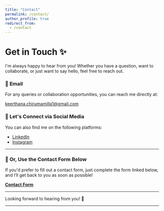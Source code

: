 ```yaml
---
title: "Contact"
permalink: /contact/
author_profile: true
redirect_from:
  - /contact
---
```


# **Get in Touch** ✨

I'm always happy to hear from you! Whether you have a question, want to collaborate, or just want to say hello, feel free to reach out.

### 📧 **Email**  
For any queries or collaboration opportunities, you can reach me directly at:

[keerthana.chirumamilla1@gmail.com](mailto:keerthana.chirumamilla1@gmail.com)

### 💬 **Let's Connect via Social Media**  
You can also find me on the following platforms:

- [LinkedIn](#)    
- [Instagram](#) 

---

### 📝 **Or, Use the Contact Form Below**

If you'd prefer to fill out a contact form, just complete the form linked below, and I’ll get back to you as soon as possible!

[**Contact Form**](#)  <!-- Replace '#' with the link to your Google Form -->

---

Looking forward to hearing from you! 🤗

---

